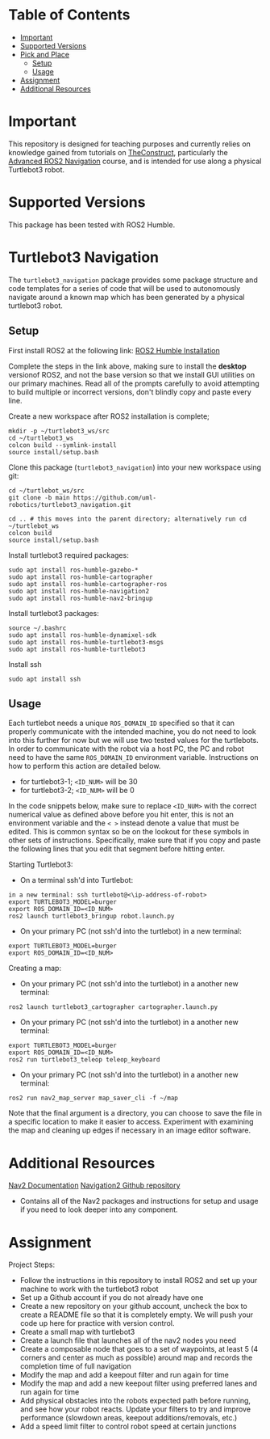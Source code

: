 # Table of Contents

- [Important](#important) 
- [Supported Versions](#supported-versions)
- [Pick and Place](#pick-and-place)
  - [Setup](#setup)
  - [Usage](#usage)
- [Assignment](#assignment)
- [Additional Resources](#additional-resources)

# Important
This repository is designed for teaching purposes and currently relies on knowledge gained from tutorials on [TheConstruct](https://app.theconstruct.ai/), particularly the [Advanced ROS2 Navigation](https://app.theconstruct.ai/courses/116) course, and is intended for use along a physical Turtlebot3 robot.

# Supported Versions
This package has been tested with ROS2 Humble.

# Turtlebot3 Navigation
The `turtlebot3_navigation` package provides some package structure and code templates for a series of code that will be used to autonomously navigate around a known map which has been generated by a physical turtlebot3 robot.  

## Setup

First install ROS2 at the following link:
[ROS2 Humble Installation](https://docs.ros.org/en/humble/Installation/Ubuntu-Install-Debians.html)

Complete the steps in the link above, making sure to install the **desktop** versionof ROS2, and not the base version so that we install GUI utilities on our primary machines. 
Read all of the prompts carefully to avoid attempting to build multiple or incorrect versions, don't blindly copy and paste every line.

Create a new workspace after ROS2 installation is complete;
```
mkdir -p ~/turtlebot3_ws/src
cd ~/turtlebot3_ws
colcon build --symlink-install
source install/setup.bash
```

Clone this package (`turtlebot3_navigation`) into your new workspace using git:
```
cd ~/turtlebot_ws/src
git clone -b main https://github.com/uml-robotics/turtlebot3_navigation.git

cd .. # this moves into the parent directory; alternatively run cd ~/turtlebot_ws
colcon build
source install/setup.bash
```

Install turtlebot3 required packages:
```
sudo apt install ros-humble-gazebo-*
sudo apt install ros-humble-cartographer
sudo apt install ros-humble-cartographer-ros
sudo apt install ros-humble-navigation2
sudo apt install ros-humble-nav2-bringup
```

Install turtlebot3 packages:
```
source ~/.bashrc
sudo apt install ros-humble-dynamixel-sdk
sudo apt install ros-humble-turtlebot3-msgs
sudo apt install ros-humble-turtlebot3
```

Install ssh
```
sudo apt install ssh
```

## Usage
Each turtlebot needs a unique `ROS_DOMAIN_ID` specified so that it can properly communicate with the intended machine, you do not need to look into this further for now but we will use two tested values for the turtlebots. In order to communicate with the robot via a host PC, the PC and robot need to have the same `ROS_DOMAIN_ID` environment variable. Instructions on how to perform this action are detailed below.
- for turtlebot3-1; `<ID_NUM>` will be 30
- for turtlebot3-2; `<ID_NUM>` will be 0

In the code snippets below, make sure to replace `<ID_NUM>` with the correct numerical value as defined above before you hit enter, this is not an environment variable and the `< >` instead denote a value that must be edited. This is common syntax so be on the lookout for these symbols in other sets of instructions. Specifically, make sure that if you copy and paste the following lines that you edit that segment before hitting enter.

Starting Turtlebot3:

- On a terminal ssh'd into Turtlebot:
```
in a new terminal: ssh turtlebot@<\ip-address-of-robot>
export TURTLEBOT3_MODEL=burger
export ROS_DOMAIN_ID=<ID_NUM>
ros2 launch turtlebot3_bringup robot.launch.py
```

- On your primary PC (not ssh'd into the turtlebot) in a new terminal:
```
export TURTLEBOT3_MODEL=burger
export ROS_DOMAIN_ID=<ID_NUM>
```

Creating a map:

- On your primary PC (not ssh'd into the turtlebot) in a another new terminal:
```
ros2 launch turtlebot3_cartographer cartographer.launch.py
```

- On your primary PC (not ssh'd into the turtlebot) in a another new terminal:
```
export TURTLEBOT3_MODEL=burger
export ROS_DOMAIN_ID=<ID_NUM>
ros2 run turtlebot3_teleop teleop_keyboard
```

- On your primary PC (not ssh'd into the turtlebot) in a another new terminal:
```
ros2 run nav2_map_server map_saver_cli -f ~/map
```

Note that the final argument is a directory, you can choose to save the file in a specific location to make it easier to access.
Experiment with examining the map and cleaning up edges if necessary in an image editor software.

# Additional Resources
[Nav2 Documentation](https://docs.nav2.org/getting_started/index.html)
[Navigation2 Github repository](https://github.com/ros-navigation/navigation2/blob/main/README.md)
- Contains all of the Nav2 packages and instructions for setup and usage if you need to look deeper into any component.

# Assignment

Project Steps:

- Follow the instructions in this repository to install ROS2 and set up your machine to work with the turtlebot3 robot
- Set up a Github account if you do not already have one
- Create a new repository on your github account, uncheck the box to create a README file so that it is completely empty. We will push your code up here for practice with version control.
- Create a small map with turtlebot3
- Create a launch file that launches all of the nav2 nodes you need
- Create a composable node that goes to a set of waypoints, at least 5 (4 corners and center as much as possible) around map and records the completion time of full navigation
- Modify the map and add a keepout filter and run again for time
- Modify the map and add a new keepout filter using preferred lanes and run again for time
- Add physical obstacles into the robots expected path before running, and see how your robot reacts. Update your filters to try and improve performance (slowdown areas, keepout additions/removals, etc.)
- Add a speed limit filter to control robot speed at certain junctions